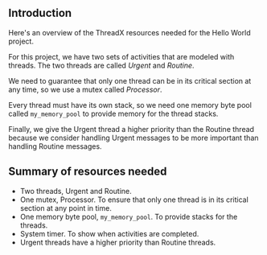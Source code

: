## Introduction

Here's an overview of the ThreadX resources needed for the Hello World project.

For this project, we have two sets of activities that are modeled with threads. The two threads are called *Urgent* and *Routine*.

We need to guarantee that only one thread can be in its critical section at any time, so we use a mutex called *Processor*.

Every thread must have its own stack, so we need one memory byte pool called `my_memory_pool` to provide memory for the thread stacks.

Finally, we give the Urgent thread a higher priority than the Routine thread because we consider handling Urgent messages to be more important than handling Routine messages.

## Summary of resources needed

- Two threads, Urgent and Routine.
- One mutex, Processor. To ensure that only one thread is in its critical section at any point in time.
- One memory byte pool, `my_memory_pool`. To provide stacks for the threads.
- System timer. To show when activities are completed.
- Urgent threads have a higher priority than Routine threads.
